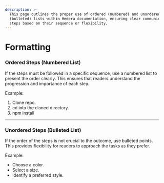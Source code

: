 ```yaml
---
description: >-
  This page outlines the proper use of ordered (numbered) and unordered
  (bulleted) lists within Hedera documentation, ensuring clear communication of
  steps based on their sequence or flexibility.
---
```


# Formatting

### Ordered Steps (Numbered List)

If the steps must be followed in a specific sequence, use a numbered list to present the order clearly. This ensures that readers understand the progression and importance of each step.

Example:

1. Clone repo.
2. cd into the cloned directory.
3. npm install

***

### Unordered Steps (Bulleted List)

If the order of the steps is not crucial to the outcome, use bulleted points. This provides flexibility for readers to approach the tasks as they prefer.

Example:

* Choose a color.
* Select a size.
* Identify a preferred style.
